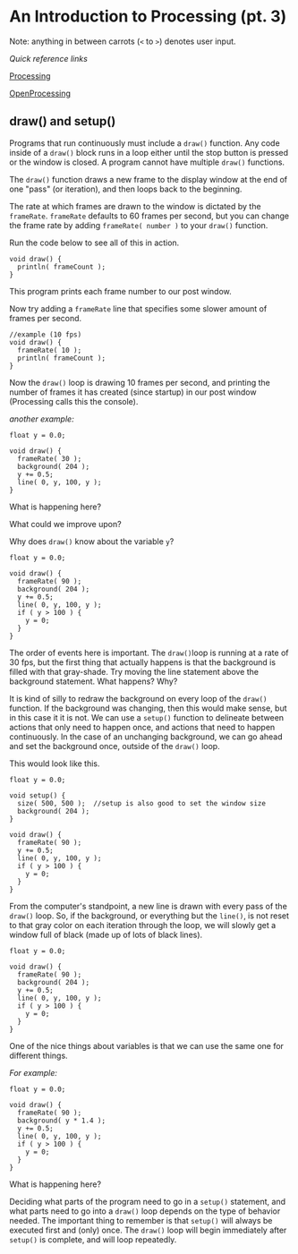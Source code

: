 # An Introduction to Processing (pt. 3)

Note: anything in between carrots (`<` to `>`) denotes user input.

*Quick reference links*

[Processing](http://processing.org/)

[OpenProcessing](http://www.openprocessing.org/)

## draw() and setup()

Programs that run continuously must include a `draw()` function. Any code inside of a `draw()` block runs in a loop either until the stop button is pressed or the window is closed. A program cannot have multiple `draw()` functions.

The `draw()` function draws a new frame to the display window at the end of one "pass" (or iteration), and then loops back to the beginning.

The rate at which frames are drawn to the window is dictated by the `frameRate`. `frameRate` defaults to 60 frames per second, but you can change the frame rate by adding `frameRate( number )` to your `draw()` function.

Run the code below to see all of this in action.

```
void draw() {
  println( frameCount );
}
```

This program prints each frame number to our post window.

Now try adding a `frameRate` line that specifies some slower amount of frames per second.
```
//example (10 fps)
void draw() {
  frameRate( 10 );
  println( frameCount );
}
```

Now the `draw()` loop is drawing 10 frames per second, and printing the number of frames it has created (since startup) in our post window (Processing calls this the console).

*another example:*
```
float y = 0.0;

void draw() {
  frameRate( 30 );
  background( 204 );
  y += 0.5;
  line( 0, y, 100, y );
}
```

What is happening here?

What could we improve upon?

Why does `draw()` know about the variable `y`?

```
float y = 0.0;

void draw() {
  frameRate( 90 );
  background( 204 );
  y += 0.5;
  line( 0, y, 100, y );
  if ( y > 100 ) {
    y = 0;
  }
}
```

The order of events here is important. The `draw()`loop is running at a rate of 30 fps, but the first thing that actually happens is that the background is filled with that gray-shade. Try moving the line statement above the background statement. What happens? Why?

It is kind of silly to redraw the background on every loop of the `draw()` function. If the background was changing, then this would make sense, but in this case it it is not. We can use a `setup()` function to delineate between actions that only need to happen once, and actions that need to happen continuously. In the case of an unchanging background, we can go ahead and set the background once, outside of the `draw()` loop.

This would look like this.
```
float y = 0.0;

void setup() {
  size( 500, 500 );  //setup is also good to set the window size
  background( 204 );
}

void draw() {
  frameRate( 90 );
  y += 0.5;
  line( 0, y, 100, y );
  if ( y > 100 ) {
    y = 0;
  }
}
```

From the computer's standpoint, a new line is drawn with every pass of the `draw()` loop. So, if the background, or everything but the `line()`, is not reset to that gray color on each iteration through the loop, we will slowly get a window full of black (made up of lots of black lines).

```
float y = 0.0;

void draw() {
  frameRate( 90 );
  background( 204 );
  y += 0.5;
  line( 0, y, 100, y );
  if ( y > 100 ) {
    y = 0;
  }
}
```

One of the nice things about variables is that we can use the same one for different things.

*For example:*
```
float y = 0.0;

void draw() {
  frameRate( 90 );
  background( y * 1.4 );
  y += 0.5;
  line( 0, y, 100, y );
  if ( y > 100 ) {
    y = 0;
  }
}
```

What is happening here?

Deciding what parts of the program need to go in a `setup()` statement, and what parts need to go into a `draw()` loop depends on the type of behavior needed. The important thing to remember is that `setup()` will always be executed first and (only) once. The `draw()` loop will begin immediately after `setup()` is complete, and will loop repeatedly.
